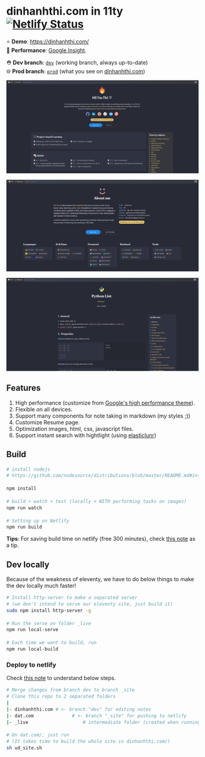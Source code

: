 # dinhanhthi.com in 11ty [![Netlify Status](https://api.netlify.com/api/v1/badges/ace14869-1b28-471b-ad0f-5f1f7defa382/deploy-status)](https://app.netlify.com/sites/inspiring-goldstine-cfc130/deploys)

⭐ __Demo__: https://dinhanhthi.com/ <br />
🚀 __Performance__: [Google Insight](https://developers.google.com/speed/pagespeed/insights/?url=https%3A%2F%2Fdinhanhthi.com). <br />

⛑ __Dev branch__: [`dev`](https://github.com/dinhanhthi/dinhanhthi.com/tree/dev) (working branch, always up-to-date) <br />
🌐 __Prod branch__: [`prod`](https://github.com/dinhanhthi/dinhanhthi.com/tree/prod) (what you see on [dinhanhthi.com](https://dinhanhthi.com))

![Home page](./img/frontpage.png)

![About page](./img/about-page.png)

![Note page](./img/note-page.png)

## Features

1. High performance (customize from [Google's high performance theme](https://github.com/google/eleventy-high-performance-blog)).
2. Flexible on all devices.
3. Support many components for note taking in markdown (my styles ;))
4. Customize Resume page.
5. Optimization images, html, css, javascript files.
6. Support instant search with hightlight (using [elasticlunr](http://elasticlunr.com/))

## Build

``` bash
# install nodejs
# https://github.com/nodesource/distributions/blob/master/README.md#installation-instructions

npm install

# build + watch + test (locally + WITH performing tasks on images)
npm run watch

# Setting up on Netlify
npm run build
```

__Tips__: For saving build time on netlify (free 300 minutes), check [this note](https://dinhanhthi.com/11ty-nunjucks/#setting-up-with-netlify) as a tip.

## Dev locally

Because of the weakness of eleventy, we have to do below things to make the dev locally much faster!

``` bash
# Install http-server to make a separated server
# (we don't intend to serve our eleventy site, just build it)
sudo npm install http-server -g

# Run the serve on folder _live
npm run local-serve

# Each time we want to build, run
npm run local-build
```

### Deploy to netlify

Check [this note](https://dinhanhthi.com/11ty-nunjucks/#setting-up-with-netlify) to understand below steps.

``` bash
# Merge changes from branch dev to branch _site
# Clone this repo to 2 separated folders
|
|- dinhanhthi.com # <- branch "dev" for editing notes
|- dat.com 				# <- branch "_site" for pushing to netlify
|- _live					# intermediate folder (created when running tasks in dinhanhthi.com/)

# On dat.com/, just run
# (It takes time to build the whole site in dinhanhthi.com/)
sh ud_site.sh
```